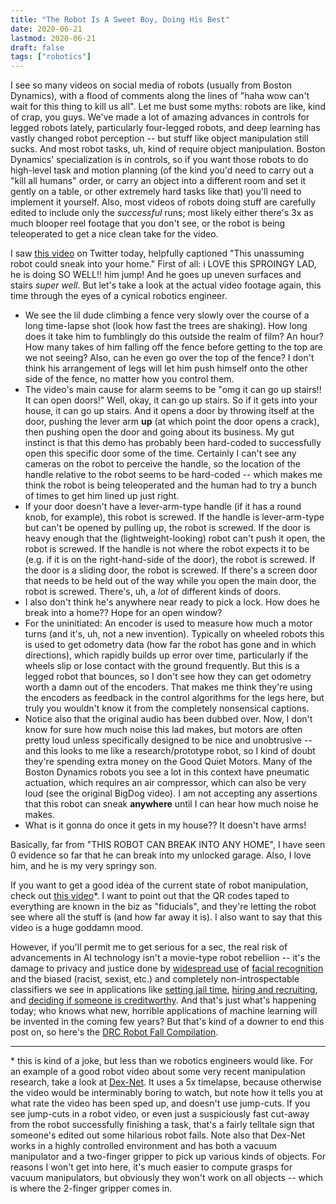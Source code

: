 ```yaml
---
title: "The Robot Is A Sweet Boy, Doing His Best"
date: 2020-06-21
lastmod: 2020-06-21
draft: false
tags: ["robotics"]
---
```


I see so many videos on social media of robots (usually from Boston Dynamics), with a flood of comments along the lines of "haha wow can't wait for this thing to kill us all".  Let me bust some myths: robots are like, kind of crap, you guys.  We've made a lot of amazing advances in controls for legged robots lately, particularly four-legged robots, and deep learning has vastly changed robot perception -- but stuff like object manipulation still sucks.  And most robot tasks, uh, kind of require object manipulation.  Boston Dynamics' specialization is in controls, so if you want those robots to do high-level task and motion planning (of the kind you'd need to carry out a "kill all humans" order, or carry an object into a different room and set it gently on a table, or other extremely hard tasks like that) you'll need to implement it yourself.  Also, most videos of robots doing stuff are carefully edited to include only the *successful* runs; most likely either there's 3x as much blooper reel footage that you don't see, or the robot is being teleoperated to get a nice clean take for the video.

I saw [this video](https://www.youtube.com/watch?v=hM1Gd3wbA_U ) on Twitter today, helpfully captioned "This unassuming robot could sneak into your home."  First of all: i LOVE this SPROINGY LAD, he is doing SO WELL!! him jump!  And he goes up uneven surfaces and stairs *super well*.  But let's take a look at the actual video footage again, this time through the eyes of a cynical robotics engineer.

* We see the lil dude climbing a fence very slowly over the course of a long time-lapse shot (look how fast the trees are shaking).  How long does it take him to fumblingly do this outside the realm of film?  An hour?  How many takes of him falling off the fence before getting to the top are we not seeing?  Also, can he even go over the top of the fence?  I don't think his arrangement of legs will let him push himself onto the other side of the fence, no matter how you control them.
* The video's main cause for alarm seems to be "omg it can go up stairs!!  It can open doors!"  Well, okay, it can go up stairs.  So if it gets into your house, it can go up stairs.  And it opens a door by throwing itself at the door, pushing the lever arm **up** (at which point the door opens a crack), then pushing open the door and going about its business.  My gut instinct is that this demo has probably been hard-coded to successfully open this specific door some of the time.  Certainly I can't see any cameras on the robot to perceive the handle, so the location of the handle relative to the robot seems to be hard-coded -- which makes me think the robot is being teleoperated and the human had to try a bunch of times to get him lined up just right.
* If your door doesn't have a lever-arm-type handle (if it has a round knob, for example), this robot is screwed.  If the handle is lever-arm-type but can't be opened by pulling up, the robot is screwed.  If the door is heavy enough that the (lightweight-looking) robot can't push it open, the robot is screwed.  If the handle is not where the robot expects it to be (e.g. if it is on the right-hand-side of the door), the robot is screwed.  If the door is a sliding door, the robot is screwed.  If there's a screen door that needs to be held out of the way while you open the main door, the robot is screwed.  There's, uh, a *lot* of different kinds of doors.
* I also don't think he's anywhere near ready to pick a lock.  How does he break into a home??  Hope for an open window?
* For the uninitiated: An encoder is used to measure how much a motor turns (and it's, uh, not a new invention).  Typically on wheeled robots this is used to get odometry data (how far the robot has gone and in which directions), which rapidly builds up error over time, particularly if the wheels slip or lose contact with the ground frequently.  But this is a legged robot that bounces, so I don't see how they can get odometry worth a damn out of the encoders.  That makes me think they're using the encoders as feedback in the control algorithms for the legs here, but truly you wouldn't know it from the completely nonsensical captions.
* Notice also that the original audio has been dubbed over.  Now, I don't know for sure how much noise this lad makes, but motors are often pretty loud unless specifically designed to be nice and unobtrusive -- and this looks to me like a research/prototype robot, so I kind of doubt they're spending extra money on the Good Quiet Motors.  Many of the Boston Dynamics robots you see a lot in this context have pneumatic actuation, which requires an air compressor, which can also be very loud (see the original BigDog video).  I am not accepting any assertions that this robot can sneak **anywhere** until I can hear how much noise he makes.
* What is it gonna do once it gets in my house?? It doesn't have arms!

Basically, far from "THIS ROBOT CAN BREAK INTO ANY HOME", I have seen 0 evidence so far that he can break into my unlocked garage.  Also, I love him, and he is my very springy son.

If you want to get a good idea of the current state of robot manipulation, check out [this video](https://www.youtube.com/watch?v=JzlsvFN_5HI )*.  I want to point out that the QR codes taped to everything are known in the biz as "fiducials", and they're letting the robot see where all the stuff is (and how far away it is).  I also want to say that this video is a huge goddamn mood.

However, if you'll permit me to get serious for a sec, the real risk of advancements in AI technology isn't a movie-type robot rebellion -- it's the damage to privacy and justice done by [widespread use](https://www.nytimes.com/2020/05/28/technology/clearview-ai-privacy-lawsuit.html ) of [facial recognition](https://www.cnbc.com/2020/06/11/clearview-ai-facial-recognition-europe.html ) and the biased (racist, sexist, etc.) and completely non-introspectable classifiers we see in applications like [setting jail time](https://www.wired.com/2017/04/courts-using-ai-sentence-criminals-must-stop-now/ ), [hiring and recruiting](https://www.reuters.com/article/us-amazon-com-jobs-automation-insight/amazon-scraps-secret-ai-recruiting-tool-that-showed-bias-against-women-idUSKCN1MK08G ), and [deciding if someone is creditworthy](https://www.bloomberg.com/news/articles/2019-11-11/apple-card-s-ai-stumble-looks-familiar-to-old-school-banks ).  And that's just what's happening today; who knows what new, horrible applications of machine learning will be invented in the coming few years?  But that's kind of a downer to end this post on, so here's the [DRC Robot Fall Compilation](https://www.youtube.com/watch?v=g0TaYhjpOfo ).

---

\* this is kind of a joke, but less than we robotics engineers would like.  For an example of a good robot video about some very recent manipulation research, take a look at [Dex-Net](https://berkeleyautomation.github.io/dex-net/ ).  It uses a 5x timelapse, because otherwise the video would be interminably boring to watch, but note how it tells you at what rate the video has been sped up, and doesn't use jump-cuts.  If you see jump-cuts in a robot video, or even just a suspiciously fast cut-away from the robot successfully finishing a task, that's a fairly telltale sign that someone's edited out some hilarious robot fails.  Note also that Dex-Net works in a highly controlled environment and has both a vacuum manipulator and a two-finger gripper to pick up various kinds of objects.  For reasons I won't get into here, it's much easier to compute grasps for vacuum manipulators, but obviously they won't work on all objects -- which is where the 2-finger gripper comes in.

